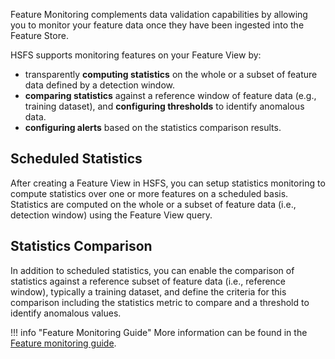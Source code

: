 Feature Monitoring complements data validation capabilities by allowing you to monitor your feature data once they have been ingested into the Feature Store.

HSFS supports monitoring features on your Feature View by:

- transparently **computing statistics** on the whole or a subset of feature data defined by a detection window.
- **comparing statistics** against a reference window of feature data (e.g., training dataset), and **configuring thresholds** to identify anomalous data.
- **configuring alerts** based on the statistics comparison results.

## Scheduled Statistics

After creating a Feature View in HSFS, you can setup statistics monitoring to compute statistics over one or more features on a scheduled basis. Statistics are computed on the whole or a subset of feature data (i.e., detection window) using the Feature View query.

## Statistics Comparison

In addition to scheduled statistics, you can enable the comparison of statistics against a reference subset of feature data (i.e., reference window), typically a training dataset, and define the criteria for this comparison including the statistics metric to compare and a threshold to identify anomalous values.

!!! info "Feature Monitoring Guide"
    More information can be found in the [Feature monitoring guide](../../../user_guides/fs/feature_monitoring/index.md).


